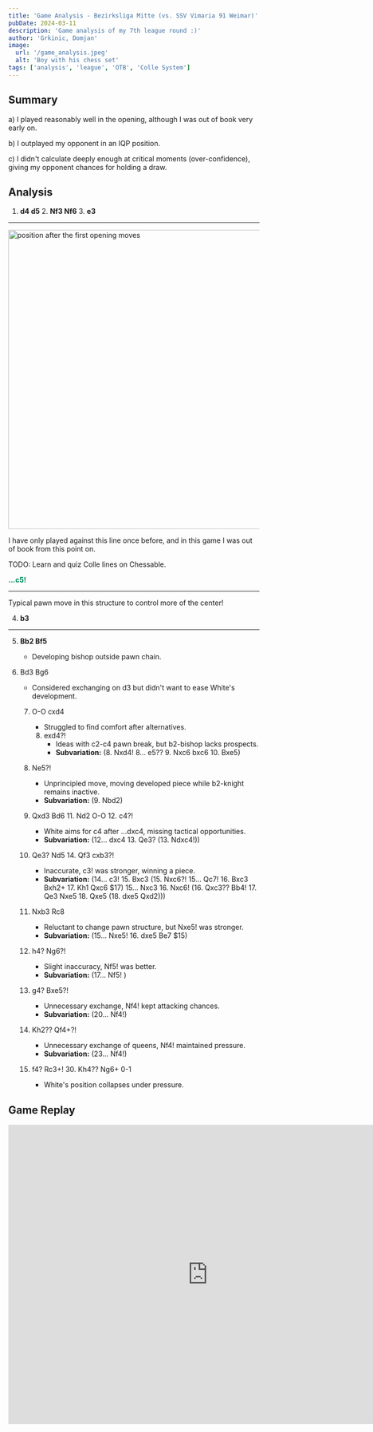```yaml
---
title: 'Game Analysis - Bezirksliga Mitte (vs. SSV Vimaria 91 Weimar)'
pubDate: 2024-03-11
description: 'Game analysis of my 7th league round :)'
author: 'Grkinic, Domjan'
image:
  url: '/game_analysis.jpeg'
  alt: 'Boy with his chess set'
tags: ['analysis', 'league', 'OTB', 'Colle System']
---
```


## Summary

a) I played reasonably well in the opening, although I was out of book very early on.

b) I outplayed my opponent in an IQP position.

c) I didn't calculate deeply enough at critical moments (over-confidence), giving my opponent chances for holding a draw.

## Analysis

1. **d4 d5** 2. **Nf3 Nf6** 3. **e3**

---

<img src="https://lichess1.org/export/fen.gif?fen=rnbqkb1r%2Fppp1pppp%2F5n2%2F3p4%2F3P4%2F4PN2%2FPPP2PPP%2FRNBQKB1R+b+KQkq+-+0+3&color=black&lastMove=e2e3&variant=standard&theme=green&piece=cburnett" width="600" height="600" alt="position after the first opening moves">


I have only played against this line once before, and in this game I was out of book from this point on.

TODO: Learn and quiz Colle lines on Chessable.

<span style="color: #00895A">**...c5!**</span>

---

Typical pawn move in this structure to control more of the center!

4. **b3**

---

5. **Bb2 Bf5**
   - Developing bishop outside pawn chain.

6. Bd3 Bg6
   - Considered exchanging on d3 but didn't want to ease White's development.

   7. O-O cxd4
      - Struggled to find comfort after alternatives.

      8. exd4?!
         - Ideas with c2-c4 pawn break, but b2-bishop lacks prospects.
         - **Subvariation:** (8. Nxd4! 8... e5?? 9. Nxc6 bxc6 10. Bxe5)

   9. Ne5?!
      - Unprincipled move, moving developed piece while b2-knight remains inactive.
      - **Subvariation:** (9. Nbd2)

   10. Qxd3 Bd6 11. Nd2 O-O 12. c4?!
       - White aims for c4 after ...dxc4, missing tactical opportunities.
       - **Subvariation:** (12... dxc4 13. Qe3? (13. Ndxc4!))

   13. Qe3? Nd5 14. Qf3 cxb3?!
       - Inaccurate, c3! was stronger, winning a piece.
       - **Subvariation:** (14... c3! 15. Bxc3 (15. Nxc6?! 15... Qc7! 16. Bxc3 Bxh2+ 17. Kh1 Qxc6 $17) 15... Nxc3 16. Nxc6! (16. Qxc3?? Bb4! 17. Qe3 Nxe5 18. Qxe5 (18. dxe5 Qxd2)))

   15. Nxb3 Rc8
       - Reluctant to change pawn structure, but Nxe5! was stronger.
       - **Subvariation:** (15... Nxe5! 16. dxe5 Be7 $15)

   17. h4? Ng6?!
       - Slight inaccuracy, Nf5! was better.
       - **Subvariation:** (17... Nf5! )

   20. g4? Bxe5?!
       - Unnecessary exchange, Nf4! kept attacking chances.
       - **Subvariation:** (20... Nf4!)

   23. Kh2?? Qf4+?!
       - Unnecessary exchange of queens, Nf4! maintained pressure.
       - **Subvariation:** (23... Nf4!)

   29. f4? Rc3+! 30. Kh4?? Ng6+ 0-1
       - White's position collapses under pressure.

## Game Replay

<iframe width="800" height="600" src="https://lichess.org/study/embed/WCyfLvFP/MeSUGH1l" frameborder=0></iframe>
